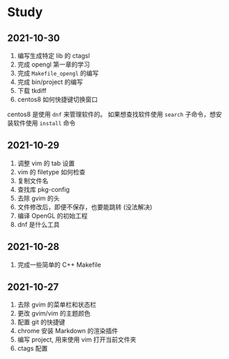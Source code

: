 # Study

## 2021-10-30

1. 编写生成特定 lib 的 ctagsl
2. 完成 opengl 第一章的学习
3. 完成 `Makefile_opengl` 的编写
4. 完成 bin/project 的编写
5. 下载 tkdiff
6. centos8 如何快捷键切换窗口

centos8 是使用 `dnf` 来管理软件的。
如果想查找软件使用 `search` 子命令，想安装软件使用 `install` 命令

## 2021-10-29

1. 调整 vim 的 tab 设置
2. vim 的 filetype 如何检查
3. 复制文件名
4. 查找库 pkg-config
5. 去除 gvim 的头
6. 文件修改后，即便不保存，也要能跳转 (没法解决)
7. 编译 OpenGL 的初始工程
8. dnf 是什么工具

## 2021-10-28

1. 完成一些简单的 C++ Makefile

## 2021-10-27

1. 去除 gvim 的菜单栏和状态栏
1. 更改 gvim/vim 的主题颜色
1. 配置 git 的快捷键
1. chrome 安装 Markdown 的渲染插件
1. 编写 project, 用来使用 vim 打开当前文件夹 
1. ctags 配置


